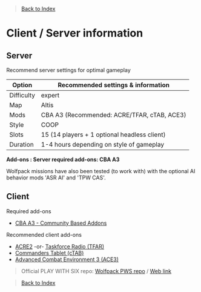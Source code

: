 > [Back to Index](https://github.com/whiztler/Wolfpack/blob/master/Readme.md)

# Client / Server information

## Server
Recommend server settings for optimal gameplay

| Option     | Recommended settings & information       |
|------------|------------------------------------------|
| Difficulty | expert                                   |
| Map        | Altis                                    |
| Mods       | CBA A3 (Recommended: ACRE/TFAR, cTAB, ACE3) |
| Style      | COOP                                     |
| Slots      | 15 (14 players + 1 optional headless client)   |
| Duration   | 1-4 hours depending on style of gameplay |

**Add-ons	: Server required add-ons: CBA A3**

Wolfpack missions have also been tested (to work with) with the optional AI behavior mods 'ASR AI' and 'TPW CAS'.

## Client
Required add-ons
* [CBA A3 - Community Based Addons](http://www.armaholic.com/page.php?id=18767)

Recommended client add-ons
* [ACRE2](http://www.armaholic.com/page.php?id=19324) -or- [Taskforce Radio (TFAR)](http://www.armaholic.com/page.php?id=23615)
* [Commanders Tablet (cTAB)](http://www.armaholic.com/page.php?id=22992)
* [Advanced Combat Environment 3 (ACE3)](http://www.armaholic.com/page.php?id=18949)

> Official PLAY WITH SIX repo: [Wolfpack PWS repo](pws:) / [Web link](http://play.withsix.com/arma-3/collections/-ms0s9NY70qxMNWI7-ONBg/Wolfpack-(Official))

> [Back to Index](https://github.com/whiztler/Wolfpack/blob/master/Readme.md)
